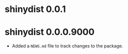 # shinydist 0.0.1

# shinydist 0.0.0.9000

* Added a `NEWS.md` file to track changes to the package.

